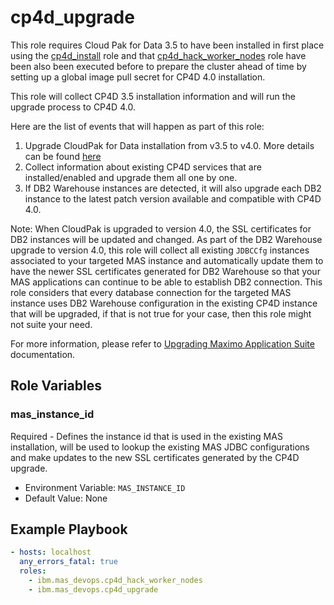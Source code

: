 cp4d_upgrade
=============
This role requires Cloud Pak for Data 3.5 to have been installed in first place using the [cp4d_install](cp4d_install.md) role and that [cp4d_hack_worker_nodes](cp4d_hack_worker_nodes.md) role have been also been executed before to prepare the cluster ahead of time by setting up a global image pull secret for CP4D 4.0 installation.

This role will collect CP4D 3.5 installation information and will run the upgrade process to CP4D 4.0.

Here are the list of events that will happen as part of this role:

1. Upgrade CloudPak for Data installation from v3.5 to v4.0. More details can be found [here](https://www.ibm.com/docs/en/cloud-paks/cp-data/4.0?topic=upgrading-from-version-35)
2. Collect information about existing CP4D services that are installed/enabled and upgrade them all one by one.
3. If DB2 Warehouse instances are detected, it will also upgrade each DB2 instance to the latest patch version available and compatible with CP4D 4.0.

Note: When CloudPak is upgraded to version 4.0, the SSL certificates for DB2 instances will be updated and changed. As part of the DB2 Warehouse upgrade to version 4.0, this role will collect all existing `JDBCCfg` instances associated to your targeted MAS instance and automatically update them to have the newer SSL certificates generated for DB2 Warehouse so that your MAS applications can continue to be able to establish DB2 connection. 
This role considers that every database connection for the targeted MAS instance uses DB2 Warehouse configuration in the existing CP4D instance that will be upgraded, if that is not true for your case, then this role might not suite your need.

For more information, please refer to [Upgrading Maximo Application Suite](https://www.ibm.com/docs/en/mas87/8.7.0?topic=upgrading) documentation.

Role Variables
--------------
### mas_instance_id
Required - Defines the instance id that is used in the existing MAS installation, will be used to lookup the existing MAS JDBC configurations and make updates to the new SSL certificates generated by the CP4D upgrade.

- Environment Variable: `MAS_INSTANCE_ID`
- Default Value: None

Example Playbook
----------------

```yaml
- hosts: localhost
  any_errors_fatal: true
  roles:
    - ibm.mas_devops.cp4d_hack_worker_nodes
    - ibm.mas_devops.cp4d_upgrade
```
